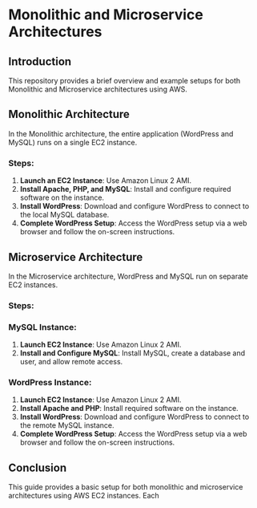 
# Monolithic and Microservice Architectures

## Introduction

This repository provides a brief overview and example setups for both Monolithic and Microservice architectures using AWS.

## Monolithic Architecture

In the Monolithic architecture, the entire application (WordPress and MySQL) runs on a single EC2 instance.

### Steps:
1. **Launch an EC2 Instance**: Use Amazon Linux 2 AMI.
2. **Install Apache, PHP, and MySQL**: Install and configure required software on the instance.
3. **Install WordPress**: Download and configure WordPress to connect to the local MySQL database.
4. **Complete WordPress Setup**: Access the WordPress setup via a web browser and follow the on-screen instructions.

## Microservice Architecture

In the Microservice architecture, WordPress and MySQL run on separate EC2 instances.

### Steps:

### MySQL Instance:
1. **Launch EC2 Instance**: Use Amazon Linux 2 AMI.
2. **Install and Configure MySQL**: Install MySQL, create a database and user, and allow remote access.

### WordPress Instance:
1. **Launch EC2 Instance**: Use Amazon Linux 2 AMI.
2. **Install Apache and PHP**: Install required software on the instance.
3. **Install WordPress**: Download and configure WordPress to connect to the remote MySQL instance.
4. **Complete WordPress Setup**: Access the WordPress setup via a web browser and follow the on-screen instructions.

## Conclusion

This guide provides a basic setup for both monolithic and microservice architectures using AWS EC2 instances. Each 

